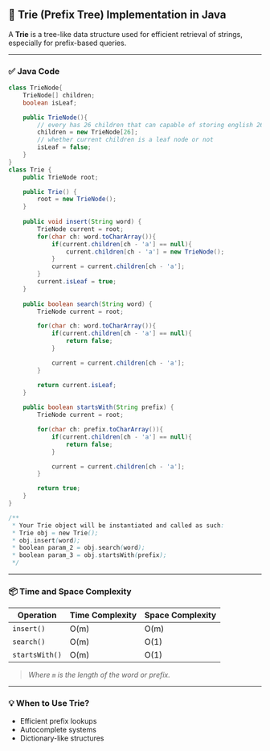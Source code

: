 ## 🔡 Trie (Prefix Tree) Implementation in Java

A **Trie** is a tree-like data structure used for efficient retrieval of strings, especially for prefix-based queries.

---

### ✅ Java Code

```java
class TrieNode{
    TrieNode[] children;
    boolean isLeaf;

    public TrieNode(){
        // every has 26 children that can capable of storing english 26 alphabets
        children = new TrieNode[26];
        // whether current children is a leaf node or not
        isLeaf = false;
    }
}
class Trie {
    public TrieNode root;

    public Trie() {
        root = new TrieNode();
    }
    
    public void insert(String word) {
        TrieNode current = root;
        for(char ch: word.toCharArray()){
            if(current.children[ch - 'a'] == null){
                current.children[ch - 'a'] = new TrieNode();
            }
            current = current.children[ch - 'a'];
        }
        current.isLeaf = true;
    }
    
    public boolean search(String word) {
        TrieNode current = root;

        for(char ch: word.toCharArray()){
            if(current.children[ch - 'a'] == null){
                return false;
            }

            current = current.children[ch - 'a'];
        }

        return current.isLeaf;
    }
    
    public boolean startsWith(String prefix) {
        TrieNode current = root;

        for(char ch: prefix.toCharArray()){
            if(current.children[ch - 'a'] == null){
                return false;
            }

            current = current.children[ch - 'a'];
        }

        return true;
    }
}

/**
 * Your Trie object will be instantiated and called as such:
 * Trie obj = new Trie();
 * obj.insert(word);
 * boolean param_2 = obj.search(word);
 * boolean param_3 = obj.startsWith(prefix);
 */
```

---

### 📦 Time and Space Complexity

| Operation     | Time Complexity | Space Complexity |
|---------------|------------------|------------------|
| `insert()`     | O(m)             | O(m)             |
| `search()`     | O(m)             | O(1)             |
| `startsWith()` | O(m)             | O(1)             |

> *Where `m` is the length of the word or prefix.*

---

### 💡 When to Use Trie?

- Efficient prefix lookups
- Autocomplete systems
- Dictionary-like structures
